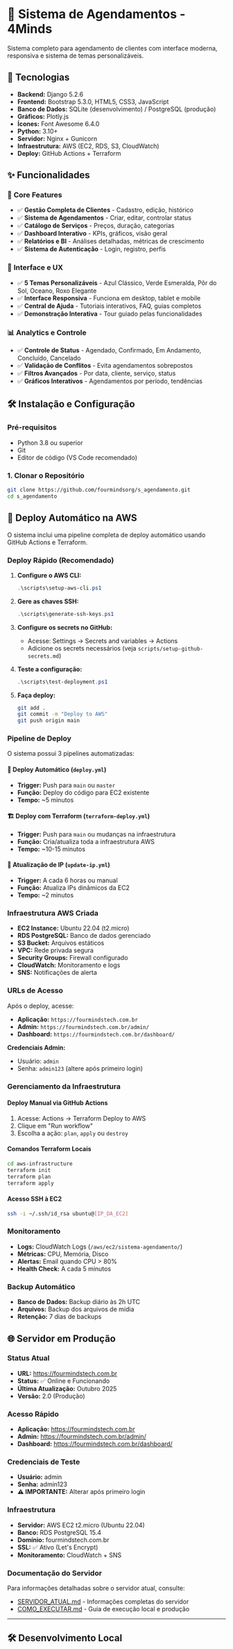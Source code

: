 # 📅 Sistema de Agendamentos - 4Minds

Sistema completo para agendamento de clientes com interface moderna, responsiva e sistema de temas personalizáveis.

## 🚀 Tecnologias

- **Backend:** Django 5.2.6
- **Frontend:** Bootstrap 5.3.0, HTML5, CSS3, JavaScript
- **Banco de Dados:** SQLite (desenvolvimento) / PostgreSQL (produção)
- **Gráficos:** Plotly.js
- **Ícones:** Font Awesome 6.4.0
- **Python:** 3.10+
- **Servidor:** Nginx + Gunicorn
- **Infraestrutura:** AWS (EC2, RDS, S3, CloudWatch)
- **Deploy:** GitHub Actions + Terraform

## ✨ Funcionalidades

### 🎯 **Core Features**
- ✅ **Gestão Completa de Clientes** - Cadastro, edição, histórico
- ✅ **Sistema de Agendamentos** - Criar, editar, controlar status
- ✅ **Catálogo de Serviços** - Preços, duração, categorias
- ✅ **Dashboard Interativo** - KPIs, gráficos, visão geral
- ✅ **Relatórios e BI** - Análises detalhadas, métricas de crescimento
- ✅ **Sistema de Autenticação** - Login, registro, perfis

### 🎨 **Interface e UX**
- ✅ **5 Temas Personalizáveis** - Azul Clássico, Verde Esmeralda, Pôr do Sol, Oceano, Roxo Elegante
- ✅ **Interface Responsiva** - Funciona em desktop, tablet e mobile
- ✅ **Central de Ajuda** - Tutoriais interativos, FAQ, guias completos
- ✅ **Demonstração Interativa** - Tour guiado pelas funcionalidades

### 📊 **Analytics e Controle**
- ✅ **Controle de Status** - Agendado, Confirmado, Em Andamento, Concluído, Cancelado
- ✅ **Validação de Conflitos** - Evita agendamentos sobrepostos
- ✅ **Filtros Avançados** - Por data, cliente, serviço, status
- ✅ **Gráficos Interativos** - Agendamentos por período, tendências

## 🛠️ Instalação e Configuração

### **Pré-requisitos**
- Python 3.8 ou superior
- Git
- Editor de código (VS Code recomendado)

### **1. Clonar o Repositório**
```bash
git clone https://github.com/fourmindsorg/s_agendamento.git
cd s_agendamento
```

## 🚀 Deploy Automático na AWS

O sistema inclui uma pipeline completa de deploy automático usando GitHub Actions e Terraform.

### **Deploy Rápido (Recomendado)**

1. **Configure o AWS CLI:**
   ```powershell
   .\scripts\setup-aws-cli.ps1
   ```

2. **Gere as chaves SSH:**
   ```powershell
   .\scripts\generate-ssh-keys.ps1
   ```

3. **Configure os secrets no GitHub:**
   - Acesse: Settings → Secrets and variables → Actions
   - Adicione os secrets necessários (veja `scripts/setup-github-secrets.md`)

4. **Teste a configuração:**
   ```powershell
   .\scripts\test-deployment.ps1
   ```

5. **Faça deploy:**
   ```bash
   git add .
   git commit -m "Deploy to AWS"
   git push origin main
   ```

### **Pipeline de Deploy**

O sistema possui 3 pipelines automatizadas:

#### 🔄 **Deploy Automático** (`deploy.yml`)
- **Trigger:** Push para `main` ou `master`
- **Função:** Deploy do código para EC2 existente
- **Tempo:** ~5 minutos

#### 🏗️ **Deploy com Terraform** (`terraform-deploy.yml`)
- **Trigger:** Push para `main` ou mudanças na infraestrutura
- **Função:** Cria/atualiza toda a infraestrutura AWS
- **Tempo:** ~10-15 minutos

#### 🔄 **Atualização de IP** (`update-ip.yml`)
- **Trigger:** A cada 6 horas ou manual
- **Função:** Atualiza IPs dinâmicos da EC2
- **Tempo:** ~2 minutos

### **Infraestrutura AWS Criada**

- **EC2 Instance:** Ubuntu 22.04 (t2.micro)
- **RDS PostgreSQL:** Banco de dados gerenciado
- **S3 Bucket:** Arquivos estáticos
- **VPC:** Rede privada segura
- **Security Groups:** Firewall configurado
- **CloudWatch:** Monitoramento e logs
- **SNS:** Notificações de alerta

### **URLs de Acesso**

Após o deploy, acesse:
- **Aplicação:** `https://fourmindstech.com.br`
- **Admin:** `https://fourmindstech.com.br/admin/`
- **Dashboard:** `https://fourmindstech.com.br/dashboard/`

**Credenciais Admin:**
- Usuário: `admin`
- Senha: `admin123` (altere após primeiro login)

### **Gerenciamento da Infraestrutura**

#### Deploy Manual via GitHub Actions
1. Acesse: Actions → Terraform Deploy to AWS
2. Clique em "Run workflow"
3. Escolha a ação: `plan`, `apply` ou `destroy`

#### Comandos Terraform Locais
```bash
cd aws-infrastructure
terraform init
terraform plan
terraform apply
```

#### Acesso SSH à EC2
```bash
ssh -i ~/.ssh/id_rsa ubuntu@[IP_DA_EC2]
```

### **Monitoramento**

- **Logs:** CloudWatch Logs (`/aws/ec2/sistema-agendamento/`)
- **Métricas:** CPU, Memória, Disco
- **Alertas:** Email quando CPU > 80%
- **Health Check:** A cada 5 minutos

### **Backup Automático**

- **Banco de Dados:** Backup diário às 2h UTC
- **Arquivos:** Backup dos arquivos de mídia
- **Retenção:** 7 dias de backups

## 🌐 Servidor em Produção

### **Status Atual**
- **URL:** https://fourmindstech.com.br
- **Status:** ✅ Online e Funcionando
- **Última Atualização:** Outubro 2025
- **Versão:** 2.0 (Produção)

### **Acesso Rápido**
- **Aplicação:** https://fourmindstech.com.br
- **Admin:** https://fourmindstech.com.br/admin/
- **Dashboard:** https://fourmindstech.com.br/dashboard/

### **Credenciais de Teste**
- **Usuário:** admin
- **Senha:** admin123
- **⚠️ IMPORTANTE:** Alterar após primeiro login

### **Infraestrutura**
- **Servidor:** AWS EC2 t2.micro (Ubuntu 22.04)
- **Banco:** RDS PostgreSQL 15.4
- **Domínio:** fourmindstech.com.br
- **SSL:** ✅ Ativo (Let's Encrypt)
- **Monitoramento:** CloudWatch + SNS

### **Documentação do Servidor**
Para informações detalhadas sobre o servidor atual, consulte:
- [SERVIDOR_ATUAL.md](./SERVIDOR_ATUAL.md) - Informações completas do servidor
- [COMO_EXECUTAR.md](./COMO_EXECUTAR.md) - Guia de execução local e produção

---

## 🛠️ Desenvolvimento Local